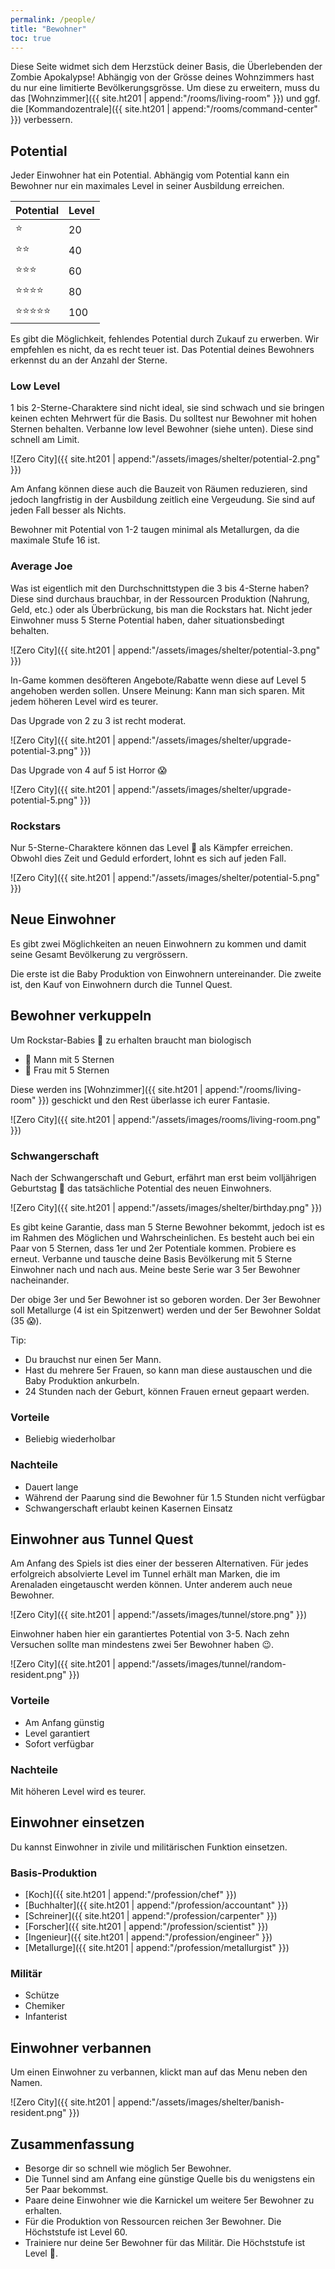 ```yaml
---
permalink: /people/
title: "Bewohner"
toc: true
---
```


Diese Seite widmet sich dem Herzstück deiner Basis, die Überlebenden der Zombie Apokalypse! Abhängig von der Grösse deines Wohnzimmers hast du nur eine limitierte Bevölkerungsgrösse. Um diese zu erweitern, muss du das [Wohnzimmer]({{ site.ht201 | append:"/rooms/living-room" }}) und ggf. die [Kommandozentrale]({{ site.ht201 | append:"/rooms/command-center" }}) verbessern.

## Potential

Jeder Einwohner hat ein Potential. Abhängig vom Potential kann ein Bewohner nur ein maximales Level in seiner Ausbildung erreichen.

| Potential                      | Level |
| ------------------------------ | ----- |
| :star:                         | 20    |
| :star::star:                   | 40    |
| :star::star::star:             | 60    |
| :star::star::star::star:       | 80    |
| :star::star::star::star::star: | 100   |

Es gibt die Möglichkeit, fehlendes Potential durch Zukauf zu erwerben. Wir empfehlen es nicht, da es recht teuer ist. Das Potential deines Bewohners erkennst du an der Anzahl der Sterne.

### Low Level

1 bis 2-Sterne-Charaktere sind nicht ideal, sie sind schwach und sie bringen keinen echten Mehrwert für die Basis. Du solltest nur Bewohner mit hohen Sternen behalten. Verbanne low level Bewohner (siehe unten). Diese sind schnell am Limit.

![Zero City]({{ site.ht201 | append:"/assets/images/shelter/potential-2.png" }})

Am Anfang können diese auch die Bauzeit von Räumen reduzieren, sind jedoch langfristig in der Ausbildung zeitlich eine Vergeudung. Sie sind auf jeden Fall besser als Nichts.

Bewohner mit Potential von 1-2 taugen minimal als Metallurgen, da die maximale Stufe 16 ist.

### Average Joe

Was ist eigentlich mit den Durchschnittstypen die 3 bis 4-Sterne haben? Diese sind durchaus brauchbar, in der Ressourcen Produktion (Nahrung, Geld, etc.) oder als Überbrückung, bis man die Rockstars hat. Nicht jeder Einwohner muss 5 Sterne Potential haben, daher situationsbedingt behalten.

![Zero City]({{ site.ht201 | append:"/assets/images/shelter/potential-3.png" }})

In-Game kommen desöfteren Angebote/Rabatte wenn diese auf Level 5 angehoben werden sollen. Unsere Meinung: Kann man sich sparen. Mit jedem höheren Level wird es teurer.

Das Upgrade von 2 zu 3 ist recht moderat.

![Zero City]({{ site.ht201 | append:"/assets/images/shelter/upgrade-potential-3.png" }})

Das Upgrade von 4 auf 5 ist Horror :scream:

![Zero City]({{ site.ht201 | append:"/assets/images/shelter/upgrade-potential-5.png" }})

### Rockstars

Nur 5-Sterne-Charaktere können das Level :100: als Kämpfer erreichen. Obwohl dies Zeit und Geduld erfordert, lohnt es sich auf jeden Fall.

![Zero City]({{ site.ht201 | append:"/assets/images/shelter/potential-5.png" }})

## Neue Einwohner

Es gibt zwei Möglichkeiten an neuen Einwohnern zu kommen und damit seine Gesamt Bevölkerung zu vergrössern.

Die erste ist die Baby Produktion von Einwohnern untereinander. Die zweite ist, den Kauf von Einwohnern durch die Tunnel Quest.

## Bewohner verkuppeln

Um Rockstar-Babies :baby: zu erhalten braucht man biologisch
- :man: Mann mit 5 Sternen
- :woman: Frau mit 5 Sternen

Diese werden ins [Wohnzimmer]({{ site.ht201 | append:"/rooms/living-room" }}) geschickt und den Rest überlasse ich eurer Fantasie.

![Zero City]({{ site.ht201 | append:"/assets/images/rooms/living-room.png" }})

### Schwangerschaft

Nach der Schwangerschaft und Geburt, erfährt man erst beim volljährigen Geburtstag :birthday: das tatsächliche Potential des neuen Einwohners.

![Zero City]({{ site.ht201 | append:"/assets/images/shelter/birthday.png" }})

Es gibt keine Garantie, dass man 5 Sterne Bewohner bekommt, jedoch ist es im Rahmen des Möglichen und Wahrscheinlichen. Es besteht auch bei ein Paar von 5 Sternen, dass 1er und 2er Potentiale kommen. Probiere es erneut. Verbanne und tausche deine Basis Bevölkerung mit 5 Sterne Einwohner nach und nach aus. Meine beste Serie war 3 5er Bewohner nacheinander.

Der obige 3er und 5er Bewohner ist so geboren worden. Der 3er Bewohner soll Metallurge (4 ist ein Spitzenwert) werden und der 5er Bewohner Soldat (35 :scream:).

Tip:
- Du brauchst nur einen 5er Mann.
- Hast du mehrere 5er Frauen, so kann man diese austauschen und die Baby Produktion ankurbeln.
- 24 Stunden nach der Geburt, können Frauen erneut gepaart werden.

### Vorteile

- Beliebig wiederholbar

### Nachteile

- Dauert lange
- Während der Paarung sind die Bewohner für 1.5 Stunden nicht verfügbar
- Schwangerschaft erlaubt keinen Kasernen Einsatz

## Einwohner aus Tunnel Quest

Am Anfang des Spiels ist dies einer der besseren Alternativen. Für jedes erfolgreich absolvierte Level im Tunnel erhält man Marken, die im Arenaladen eingetauscht werden können. Unter anderem auch neue Bewohner.

![Zero City]({{ site.ht201 | append:"/assets/images/tunnel/store.png" }})

Einwohner haben hier ein garantiertes Potential von 3-5. Nach zehn Versuchen sollte man mindestens zwei 5er Bewohner haben :wink:.

![Zero City]({{ site.ht201 | append:"/assets/images/tunnel/random-resident.png" }})

### Vorteile

- Am Anfang günstig
- Level garantiert
- Sofort verfügbar

### Nachteile

Mit höheren Level wird es teurer.

## Einwohner einsetzen

Du kannst Einwohner in zivile und militärischen Funktion einsetzen.

### Basis-Produktion

- [Koch]({{ site.ht201 | append:"/profession/chef" }})
- [Buchhalter]({{ site.ht201 | append:"/profession/accountant" }})
- [Schreiner]({{ site.ht201 | append:"/profession/carpenter" }})
- [Forscher]({{ site.ht201 | append:"/profession/scientist" }})
- [Ingenieur]({{ site.ht201 | append:"/profession/engineer" }})
- [Metallurge]({{ site.ht201 | append:"/profession/metallurgist" }})

### Militär

- Schütze
- Chemiker
- Infanterist

## Einwohner verbannen

Um einen Einwohner zu verbannen, klickt man auf das Menu neben den Namen.

![Zero City]({{ site.ht201 | append:"/assets/images/shelter/banish-resident.png" }})

## Zusammenfassung

- Besorge dir so schnell wie möglich 5er Bewohner.
- Die Tunnel sind am Anfang eine günstige Quelle bis du wenigstens ein 5er Paar bekommst.
- Paare deine Einwohner wie die Karnickel um weitere 5er Bewohner zu erhalten.
- Für die Produktion von Ressourcen reichen 3er Bewohner. Die Höchststufe ist Level 60.
- Trainiere nur deine 5er Bewohner für das Militär. Die Höchststufe ist Level :100:.
